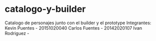# catalogo-y-builder
Catalogo de personajes junto con el builder y el prototype 
Integrantes:
Kevin Puentes - 20151020040 
Carlos Fuentes - 20142020107 
Ivan Rodriguez - 
